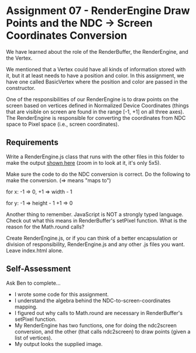 Assignment 07 - RenderEngine Draw Points and the NDC -> Screen Coordinates Conversion
=====================================================================================
We have learned about the role of the RenderBuffer, the RenderEngine, and the Vertex.

We mentioned that a Vertex could have all kinds of information stored with it, but it at least needs to have a position and color. In this assignment, we have one called BasicVertex where the position and color are passed in the constructor.

One of the responsibilities of our RenderEngine is to draw points on the screen based on vertices defined in Normalized Device Coordinates (things that are visible on screen are found in the range [-1, +1] on all three axes). The RenderEngine is responsible for converting the coordinates from NDC space to Pixel space (i.e., screen coordinates).

## Requirements

Write a RenderEngine.js class that runs with the other files in this folder to make the output [shown here](07/ifiles/Points_5x5.png) (zoom in to look at it, it's only 5x5).

Make sure the code to do the NDC conversion is correct. Do the following to make the conversion.
(=> means "maps to")

for x: -1 => 0,
       +1 => width - 1

for y: -1 => height - 1
       +1 => 0

Another thing to remember. JavaScript is NOT a strongly typed language. Check out what this means in RenderBuffer's setPixel function. What is the reason for the Math.round calls?

Create RenderEngine.js, or if you can think of a better encapsulation or division of responsibility, RenderEngine.js and any other .js files you want. Leave index.html alone.

## Self-Assessment

Ask Ben to complete...
* I wrote some code for this assignment.
* I understand the algebra behind the NDC-to-screen-coordinates mapping.
* I figured out why calls to Math.round are necessary in RenderBuffer's setPixel function.
* My RenderEngine has two functions, one for doing the ndc2screen conversion, and the other (that calls ndc2screen) to draw points (given a list of vertices).
* My output looks the supplied image.
